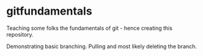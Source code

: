 # gitfundamentals
Teaching some folks the fundamentals of git - hence creating this repository. 

Demonstrating basic branching. 
Pulling and most likely deleting the branch. 
